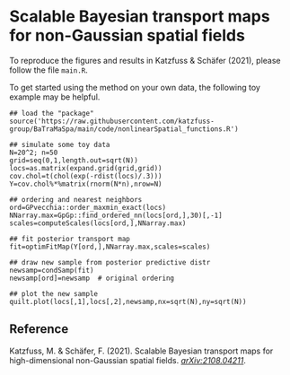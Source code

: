 # Scalable Bayesian transport maps for non-Gaussian spatial fields

To reproduce the figures and results in Katzfuss & Schäfer (2021), please follow the file `main.R`.

To get started using the method on your own data, the following toy example may be helpful.
```{r}
## load the "package"
source('https://raw.githubusercontent.com/katzfuss-group/BaTraMaSpa/main/code/nonlinearSpatial_functions.R')

## simulate some toy data
N=20^2; n=50
grid=seq(0,1,length.out=sqrt(N))
locs=as.matrix(expand.grid(grid,grid))
cov.chol=t(chol(exp(-rdist(locs)/.3)))
Y=cov.chol%*%matrix(rnorm(N*n),nrow=N)

## ordering and nearest neighbors
ord=GPvecchia::order_maxmin_exact(locs)
NNarray.max=GpGp::find_ordered_nn(locs[ord,],30)[,-1]
scales=computeScales(locs[ord,],NNarray.max)

## fit posterior transport map
fit=optimFitMap(Y[ord,],NNarray.max,scales=scales)

## draw new sample from posterior predictive distr
newsamp=condSamp(fit)
newsamp[ord]=newsamp  # original ordering

## plot the new sample
quilt.plot(locs[,1],locs[,2],newsamp,nx=sqrt(N),ny=sqrt(N))
```

## Reference
Katzfuss, M. & Schäfer, F. (2021). Scalable Bayesian transport maps for high-dimensional non-Gaussian spatial fields. [*arXiv:2108.04211*](https://arxiv.org/abs/2108.04211).
